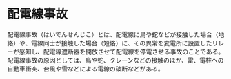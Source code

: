 # 配電線事故

配電線事故（はいでんせんじこ）とは、配電線に鳥や蛇などが接触した場合（地絡）や、電線同士が接触した場合（短絡）に、その異常を変電所に設置したリレーが感知し、配電線遮断器を開放させて配電線を停電させる事故のことである。
配電線事故の原因としては、鳥や蛇、クレーンなどの接触のほか、雷、電柱への自動車衝突、台風や雪などによる電線の破断などがある。